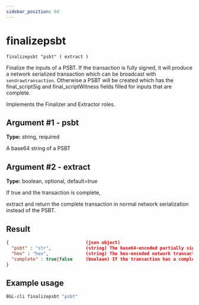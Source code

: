 ```yaml
---
sidebar_position: 64
---
```


# finalizepsbt

`finalizepsbt "psbt" ( extract )`

Finalize the inputs of a PSBT. If the transaction is fully signed, it will produce a network serialized transaction which can be broadcast with `sendrawtransaction`. Otherwise a PSBT will be created which has the final\_scriptSig and final\_scriptWitness fields filled for inputs that are complete.

Implements the Finalizer and Extractor roles.

## Argument #1 - psbt

**Type:** string, required

A base64 string of a PSBT

## Argument #2 - extract

**Type:** boolean, optional, default=true

If true and the transaction is complete,

extract and return the complete transaction in normal network serialization instead of the PSBT.

## Result

```json
{                             (json object)
  "psbt" : "str",             (string) The base64-encoded partially signed transaction if not extracted
  "hex" : "hex",              (string) The hex-encoded network transaction if extracted
  "complete" : true|false     (boolean) If the transaction has a complete set of signatures
}
```

## Example usage

```sh 
BGL-cli finalizepsbt "psbt"
```